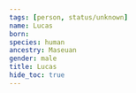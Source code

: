 ```yaml
---
tags: [person, status/unknown]
name: Lucas
born:
species: human
ancestry: Maseuan
gender: male
title: Lucas
hide_toc: true
---
```


